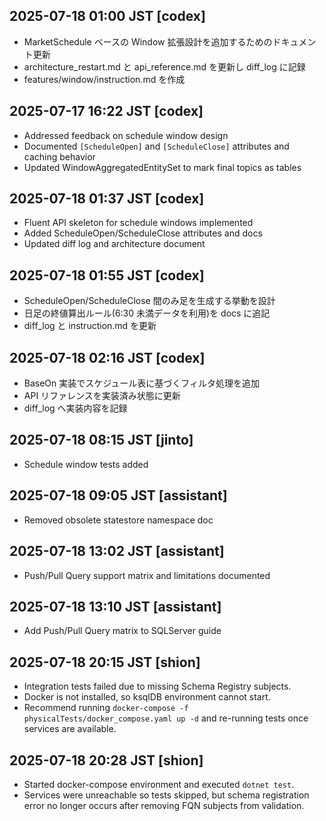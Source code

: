 ## 2025-07-18 01:00 JST [codex]
- MarketSchedule ベースの Window 拡張設計を追加するためのドキュメント更新
- architecture_restart.md と api_reference.md を更新し diff_log に記録
- features/window/instruction.md を作成
## 2025-07-17 16:22 JST [codex]
- Addressed feedback on schedule window design
- Documented `[ScheduleOpen]` and `[ScheduleClose]` attributes and caching behavior
- Updated WindowAggregatedEntitySet to mark final topics as tables

## 2025-07-18 01:37 JST [codex]
- Fluent API skeleton for schedule windows implemented
- Added ScheduleOpen/ScheduleClose attributes and docs
- Updated diff log and architecture document
## 2025-07-18 01:55 JST [codex]
- ScheduleOpen/ScheduleClose 間のみ足を生成する挙動を設計
- 日足の終値算出ルール(6:30 未満データを利用)を docs に追記
- diff_log と instruction.md を更新
## 2025-07-18 02:16 JST [codex]
- BaseOn 実装でスケジュール表に基づくフィルタ処理を追加
- API リファレンスを実装済み状態に更新
- diff_log へ実装内容を記録

## 2025-07-18 08:15 JST [jinto]
- Schedule window tests added

## 2025-07-18 09:05 JST [assistant]
- Removed obsolete statestore namespace doc
## 2025-07-18 13:02 JST [assistant]
- Push/Pull Query support matrix and limitations documented
## 2025-07-18 13:10 JST [assistant]
- Add Push/Pull Query matrix to SQLServer guide


## 2025-07-18 20:15 JST [shion]
- Integration tests failed due to missing Schema Registry subjects.
- Docker is not installed, so ksqlDB environment cannot start.
- Recommend running `docker-compose -f physicalTests/docker_compose.yaml up -d` and re-running tests once services are available.
## 2025-07-18 20:28 JST [shion]
- Started docker-compose environment and executed `dotnet test`.
- Services were unreachable so tests skipped, but schema registration error no longer occurs after removing FQN subjects from validation.
